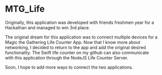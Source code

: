 # MTG_Life
Originally, this application was developed with friends freshmen year for a Hackathan and managed to win 3rd place.  

The original dream for this application was to connect multiple devices for a Magic the Gathering Life Counter App.  Now that I know more about networking, I decided to return to the app and add the original desired functionality. The Swift life counter on my github can also communicate with this application through the NodeJS Life Counter Server.  

Soon, I hope to add more ways to connect the two applications.
